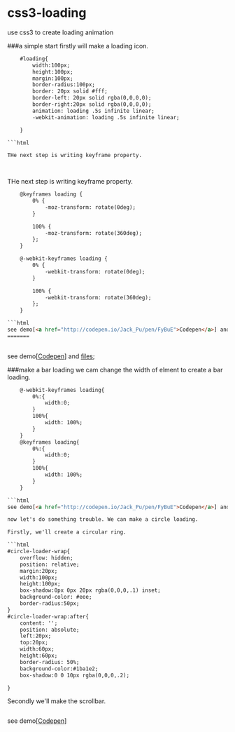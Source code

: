 css3-loading
============

use css3 to create loading animation

###a simple start 
firstly will make a loading icon.


```html
    #loading{
		width:100px;
		height:100px;
		margin:100px;
		border-radius:100px;
		border: 20px solid #fff;
  		border-left: 20px solid rgba(0,0,0,0);
  		border-right:20px solid rgba(0,0,0,0);
  		animation: loading .5s infinite linear;
  		-webkit-animation: loading .5s infinite linear;

	}

```html

THe next step is writing keyframe property.

	
```

THe next step is writing keyframe property.

```html
    @keyframes loading {
	    0% {
	        -moz-transform: rotate(0deg);
	    }

	    100% {
	        -moz-transform: rotate(360deg);
	    };
	}

	@-webkit-keyframes loading {
	    0% {
	        -webkit-transform: rotate(0deg);
	    }

	    100% {
	        -webkit-transform: rotate(360deg);
	    };
	}

```html
see demo[<a href="http://codepen.io/Jack_Pu/pen/FyBuE">Codepen</a>] and <a href="https://github.com/JackPu/css3-loading/blob/master/css/simple-loading-animation.html">files</a>; 
=======
	
```

see demo[<a href="http://codepen.io/Jack_Pu/pen/FyBuE">Codepen</a>] and <a href="https://github.com/JackPu/css3-loading/blob/master/css/simple-loading-animation.html">files</a>; 

###make a bar loading 
we cam change the width of elment to create a bar loading.
```html
	@-webkit-keyframes loading{
		0%:{
			width:0;
		}
		100%{
			width: 100%;
		}
	}
	@keyframes loading{
		0%:{
			width:0;
		}
		100%{
			width: 100%;
		}
	}

```html
see demo[<a href="http://codepen.io/Jack_Pu/pen/FyBuE">Codepen</a>] and <a href="https://github.com/JackPu/css3-loading/blob/master/css/bar-loading.html">files</a>; 

now let's do something trouble. We can make a circle loading.

Firstly, we'll create a circular ring.

```html
#circle-loader-wrap{
	overflow: hidden;
	position: relative;
	margin:20px;
	width:100px;
	height:100px;
	box-shadow:0px 0px 20px rgba(0,0,0,.1) inset;
	background-color: #eee;
	border-radius:50px;
}
#circle-loader-wrap:after{
	content: '';
	position: absolute;
	left:20px;
	top:20px;
	width:60px;
	height:60px;
	border-radius: 50%;
	background-color:#1ba1e2; 
	box-shadow:0 0 10px rgba(0,0,0,.2);

}

```

Secondly we'll make the scrollbar.

```html


```

see demo[<a href="http://codepen.io/Jack_Pu/pen/citru">Codepen</a>]


```
